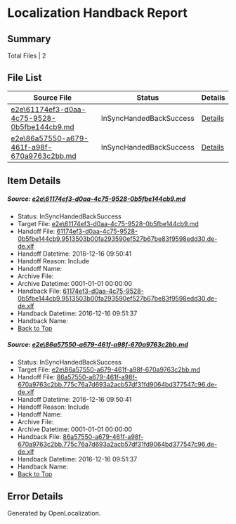 # <a name='report-top'></a> Localization Handback Report

## Summary
 Total Files | 2

## File List
 Source File | Status | Details 
 ----------- | ------ | ------- 
 [e2e\61174ef3-d0aa-4c75-9528-0b5fbe144cb9.md](https://github.com/OpenLocalizationTestOrg/ol-test0/blob/6b137c56b0fa765c9f934c9d2e9ee59a1c41a2c1/e2e/61174ef3-d0aa-4c75-9528-0b5fbe144cb9.md) | InSyncHandedBackSuccess | [Details](#6d7d280747ab9187110021dce8f1f1b8ec7c99762)
 [e2e\86a57550-a679-461f-a98f-670a9763c2bb.md](https://github.com/OpenLocalizationTestOrg/ol-test0/blob/6b137c56b0fa765c9f934c9d2e9ee59a1c41a2c1/e2e/86a57550-a679-461f-a98f-670a9763c2bb.md) | InSyncHandedBackSuccess | [Details](#8cd7d9a1fb4462c30383a5d334d4d813e93e17af3)

## Item Details
##### <a name='6d7d280747ab9187110021dce8f1f1b8ec7c99762'></a> Source: [e2e\61174ef3-d0aa-4c75-9528-0b5fbe144cb9.md](https://github.com/OpenLocalizationTestOrg/ol-test0/blob/6b137c56b0fa765c9f934c9d2e9ee59a1c41a2c1/e2e/61174ef3-d0aa-4c75-9528-0b5fbe144cb9.md)
* Status: InSyncHandedBackSuccess
* Target File: [e2e\61174ef3-d0aa-4c75-9528-0b5fbe144cb9.md](https://github.com/OpenLocalizationTestOrg/ol-test0-dede/blob/f8e1239210c841ec51043bf50e7762647d87f3bc/e2e/61174ef3-d0aa-4c75-9528-0b5fbe144cb9.md)
* Handoff File: [61174ef3-d0aa-4c75-9528-0b5fbe144cb9.9513503b00fa293590ef527b67be83f9598edd30.de-de.xlf](https://github.com/OpenLocalizationTestOrg/ol-test0-handoff/blob/d54547eaf9592b55758f103ab505398eddec8f58/ol-handoff/OpenLocalizationTestOrg/ol-test0-dede/xinjiang/ht/61174ef3-d0aa-4c75-9528-0b5fbe144cb9.9513503b00fa293590ef527b67be83f9598edd30.de-de.xlf)
* Handoff Datetime: 2016-12-16 09:50:41
* Handoff Reason: Include
* Handoff Name: 
* Archive File: 
* Archive Datetime: 0001-01-01 00:00:00
* Handback File: [61174ef3-d0aa-4c75-9528-0b5fbe144cb9.9513503b00fa293590ef527b67be83f9598edd30.de-de.xlf](https://github.com/OpenLocalizationTestOrg/ol-test0-handback/blob/f9f045f63d449cf2bdafa180d503afe5d2cb2078/ol-handback/OpenLocalizationTestOrg/ol-test0-dede/xinjiang/ht/61174ef3-d0aa-4c75-9528-0b5fbe144cb9.9513503b00fa293590ef527b67be83f9598edd30.de-de.xlf)
* Handback Datetime: 2016-12-16 09:51:37
* Handback Name: 
* [Back to Top](#report-top)

##### <a name='8cd7d9a1fb4462c30383a5d334d4d813e93e17af3'></a> Source: [e2e\86a57550-a679-461f-a98f-670a9763c2bb.md](https://github.com/OpenLocalizationTestOrg/ol-test0/blob/6b137c56b0fa765c9f934c9d2e9ee59a1c41a2c1/e2e/86a57550-a679-461f-a98f-670a9763c2bb.md)
* Status: InSyncHandedBackSuccess
* Target File: [e2e\86a57550-a679-461f-a98f-670a9763c2bb.md](https://github.com/OpenLocalizationTestOrg/ol-test0-dede/blob/f8e1239210c841ec51043bf50e7762647d87f3bc/e2e/86a57550-a679-461f-a98f-670a9763c2bb.md)
* Handoff File: [86a57550-a679-461f-a98f-670a9763c2bb.775c76a7d693a2acb57df31fd9064bd377547c96.de-de.xlf](https://github.com/OpenLocalizationTestOrg/ol-test0-handoff/blob/d54547eaf9592b55758f103ab505398eddec8f58/ol-handoff/OpenLocalizationTestOrg/ol-test0-dede/xinjiang/ht/86a57550-a679-461f-a98f-670a9763c2bb.775c76a7d693a2acb57df31fd9064bd377547c96.de-de.xlf)
* Handoff Datetime: 2016-12-16 09:50:41
* Handoff Reason: Include
* Handoff Name: 
* Archive File: 
* Archive Datetime: 0001-01-01 00:00:00
* Handback File: [86a57550-a679-461f-a98f-670a9763c2bb.775c76a7d693a2acb57df31fd9064bd377547c96.de-de.xlf](https://github.com/OpenLocalizationTestOrg/ol-test0-handback/blob/f9f045f63d449cf2bdafa180d503afe5d2cb2078/ol-handback/OpenLocalizationTestOrg/ol-test0-dede/xinjiang/ht/86a57550-a679-461f-a98f-670a9763c2bb.775c76a7d693a2acb57df31fd9064bd377547c96.de-de.xlf)
* Handback Datetime: 2016-12-16 09:51:37
* Handback Name: 
* [Back to Top](#report-top)


## Error Details

Generated by OpenLocalization.
